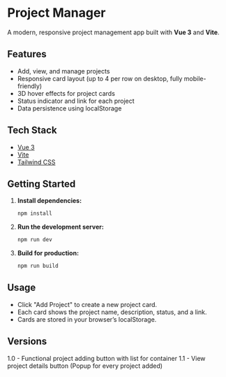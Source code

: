 # Project Manager

A modern, responsive project management app built with **Vue 3** and **Vite**.

## Features

- Add, view, and manage projects
- Responsive card layout (up to 4 per row on desktop, fully mobile-friendly)
- 3D hover effects for project cards
- Status indicator and link for each project
- Data persistence using localStorage

## Tech Stack

- [Vue 3](https://vuejs.org/)
- [Vite](https://vitejs.dev/)
- [Tailwind CSS](https://tailwindcss.com/)

## Getting Started

1. **Install dependencies:**

   ```sh
   npm install
   ```

2. **Run the development server:**

   ```sh
   npm run dev
   ```

3. **Build for production:**
   ```sh
   npm run build
   ```

## Usage

- Click "Add Project" to create a new project card.
- Each card shows the project name, description, status, and a link.
- Cards are stored in your browser’s localStorage.


## Versions

1.0 - Functional project adding button with list for container
1.1 - View project details button (Popup for every project added)
